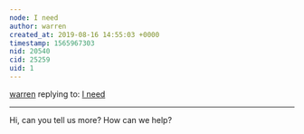```yaml
---
node: I need
author: warren
created_at: 2019-08-16 14:55:03 +0000
timestamp: 1565967303
nid: 20540
cid: 25259
uid: 1
---
```




[warren](../profile/warren) replying to: [I need](../notes/rafabeur/08-16-2019/i-need)

----
Hi, can you tell us more? How can we help?
